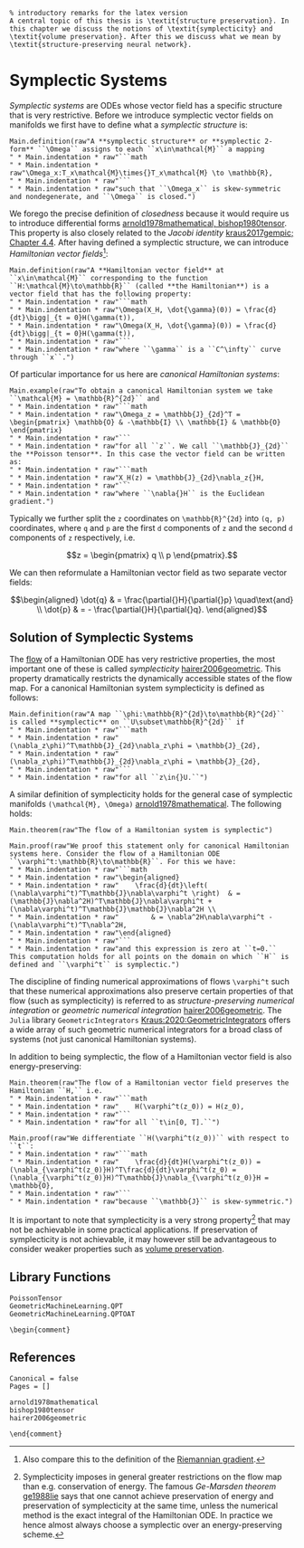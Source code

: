 ```@raw latex
% introductory remarks for the latex version
A central topic of this thesis is \textit{structure preservation}. In this chapter we discuss the notions of \textit{symplecticity} and \textit{volume preservation}. After this we discuss what we mean by \textit{structure-preserving neural network}.
```

# Symplectic Systems

*Symplectic systems* are ODEs whose vector field has a specific structure that is very restrictive. Before we introduce symplectic vector fields on manifolds we first have to define what a *symplectic structure* is:

```@eval
Main.definition(raw"A **symplectic structure** or **symplectic 2-form** ``\Omega`` assigns to each ``x\in\mathcal{M}`` a mapping 
" * Main.indentation * raw"```math
" * Main.indentation * raw"\Omega_x:T_x\mathcal{M}\times{}T_x\mathcal{M} \to \mathbb{R},
" * Main.indentation * raw"```
" * Main.indentation * raw"such that ``\Omega_x`` is skew-symmetric and nondegenerate, and ``\Omega`` is closed.")
```

We forego the precise definition of *closedness* because it would require us to introduce differential forms [arnold1978mathematical, bishop1980tensor](@cite). This property is also closely related to the *Jacobi identity* [kraus2017gempic; Chapter 4.4](@cite). After having defined a symplectic structure, we can introduce *Hamiltonian vector fields*[^1]:

[^1]: Also compare this to the definition of the [Riemannian gradient](@ref "The Riemannian Gradient").

```@eval
Main.definition(raw"A **Hamiltonian vector field** at ``x\in\mathcal{M}`` corresponding to the function ``H:\mathcal{M}\to\mathbb{R}`` (called **the Hamiltonian**) is a vector field that has the following property:
" * Main.indentation * raw"```math
" * Main.indentation * raw"\Omega(X_H, \dot{\gamma}(0)) = \frac{d}{dt}\bigg|_{t = 0}H(\gamma(t)),
" * Main.indentation * raw"\Omega(X_H, \dot{\gamma}(0)) = \frac{d}{dt}\bigg|_{t = 0}H(\gamma(t)),
" * Main.indentation * raw"```
" * Main.indentation * raw"where ``\gamma`` is a ``C^\infty`` curve through ``x``.")
```

Of particular importance for us here are *canonical Hamiltonian systems*:

```@eval
Main.example(raw"To obtain a canonical Hamiltonian system we take ``\mathcal{M} = \mathbb{R}^{2d}`` and 
" * Main.indentation * raw"```math
" * Main.indentation * raw"\Omega_z = \mathbb{J}_{2d}^T = \begin{pmatrix} \mathbb{O} & -\mathbb{I} \\ \mathbb{I} & \mathbb{O} \end{pmatrix}
" * Main.indentation * raw"``` 
" * Main.indentation * raw"for all ``z``. We call ``\mathbb{J}_{2d}`` the **Poisson tensor**. In this case the vector field can be written as:
" * Main.indentation * raw"```math
" * Main.indentation * raw"X_H(z) = \mathbb{J}_{2d}\nabla_z{}H,
" * Main.indentation * raw"```
" * Main.indentation * raw"where ``\nabla{}H`` is the Euclidean gradient.")
```

Typically we further split the ``z`` coordinates on ``\mathbb{R}^{2d}`` into ``(q, p)`` coordinates, where ``q`` and ``p`` are the first ``d`` components of ``z`` and the second ``d`` components of ``z`` respectively, i.e. 

```math
z = \begin{pmatrix} q \\ p \end{pmatrix}.
```

We can then reformulate a Hamiltonian vector field as two separate vector fields:

```math
\begin{aligned}
    \dot{q} & = \frac{\partial{}H}{\partial{}p} \quad\text{and} \\
    \dot{p} & = - \frac{\partial{}H}{\partial{}q}.
\end{aligned}
```

## Solution of Symplectic Systems

The [flow](@ref "The Existence-And-Uniqueness Theorem") of a Hamiltonian ODE has very restrictive properties, the most important one of these is called *symplecticity* [hairer2006geometric](@cite). This property dramatically restricts the dynamically accessible states of the flow map. For a canonical Hamiltonian system symplecticity is defined as follows:


```@eval
Main.definition(raw"A map ``\phi:\mathbb{R}^{2d}\to\mathbb{R}^{2d}`` is called **symplectic** on ``U\subset\mathbb{R}^{2d}`` if
" * Main.indentation * raw"```math
" * Main.indentation * raw"    (\nabla_z\phi)^T\mathbb{J}_{2d}\nabla_z\phi = \mathbb{J}_{2d},
" * Main.indentation * raw"    (\nabla_z\phi)^T\mathbb{J}_{2d}\nabla_z\phi = \mathbb{J}_{2d},
" * Main.indentation * raw"```
" * Main.indentation * raw"for all ``z\in{}U.``")
```

A similar definition of symplecticity holds for the general case of symplectic manifolds ``(\mathcal{M}, \Omega)`` [arnold1978mathematical](@cite). The following holds:

```@eval
Main.theorem(raw"The flow of a Hamiltonian system is symplectic")
```

```@eval
Main.proof(raw"We proof this statement only for canonical Hamiltonian systems here. Consider the flow of a Hamiltonian ODE ``\varphi^t:\mathbb{R}\to\mathbb{R}``. For this we have:
" * Main.indentation * raw"```math
" * Main.indentation * raw"\begin{aligned}
" * Main.indentation * raw"    \frac{d}{dt}\left( (\nabla\varphi^t)^T\mathbb{J}\nabla\varphi^t \right)  & = (\mathbb{J}\nabla^2H)^T\mathbb{J}\nabla\varphi^t + (\nabla\varphi^t)^T\mathbb{J}\mathbb{J}\nabla^2H \\
" * Main.indentation * raw"        & = \nabla^2H\nabla\varphi^t - (\nabla\varphi^t)^T\nabla^2H,
" * Main.indentation * raw"\end{aligned}
" * Main.indentation * raw"```
" * Main.indentation * raw"and this expression is zero at ``t=0.`` This computation holds for all points on the domain on which ``H`` is defined and ``\varphi^t`` is symplectic.")
```

The discipline of finding numerical approximations of flows ``\varphi^t`` such that these numerical approximations also preserve certain properties of that flow (such as symplecticity) is referred to as *structure-preserving numerical integration* or *geometric numerical integration* [hairer2006geometric](@cite). The `Julia` library `GeometricIntegrators` [Kraus:2020:GeometricIntegrators](@cite) offers a wide array of such geometric numerical integrators for a broad class of systems (not just canonical Hamiltonian systems).

In addition to being symplectic, the flow of a Hamiltonian vector field is also energy-preserving:

```@eval
Main.theorem(raw"The flow of a Hamiltonian vector field preserves the Hamiltonian ``H,`` i.e. 
" * Main.indentation * raw"```math
" * Main.indentation * raw"    H(\varphi^t(z_0)) = H(z_0),
" * Main.indentation * raw"```
" * Main.indentation * raw"for all ``t\in[0, T].``")
```
```@eval
Main.proof(raw"We differentiate ``H(\varphi^t(z_0))`` with respect to ``t``:
" * Main.indentation * raw"```math
" * Main.indentation * raw"    \frac{d}{dt}H(\varphi^t(z_0)) = (\nabla_{\varphi^t(z_0)}H)^T\frac{d}{dt}\varphi^t(z_0) = (\nabla_{\varphi^t(z_0)}H)^T\mathbb{J}\nabla_{\varphi^t(z_0)}H = \mathbb{O},
" * Main.indentation * raw"```
" * Main.indentation * raw"because ``\mathbb{J}`` is skew-symmetric.")
```

It is important to note that symplecticity is a very strong property[^2] that may not be achievable in some practical applications. If preservation of symplecticity is not achievable, it may however still be advantageous to consider weaker properties such as [volume preservation](@ref "Divergence-Free Vector Fields").

[^2]: Symplecticity imposes in general greater restrictions on the flow map than e.g. conservation of energy. The famous *Ge-Marsden theorem* [ge1988lie](@cite) says that one cannot achieve preservation of energy and preservation of symplecticity at the same time, unless the numerical method is the exact integral of the Hamiltonian ODE. In practice we hence almost always choose a symplectic over an energy-preserving scheme.

## Library Functions
```@docs
PoissonTensor
GeometricMachineLearning.QPT
GeometricMachineLearning.QPTOAT
```

```@raw latex
\begin{comment}
```

## References

```@bibliography
Canonical = false
Pages = []

arnold1978mathematical
bishop1980tensor
hairer2006geometric
```

```@raw latex
\end{comment}
```